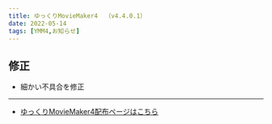 ```yaml
---
title: ゆっくりMovieMaker4  （v4.4.0.1）
date: 2022-05-14
tags: [YMM4,お知らせ]
---
```

## 修正
- 細かい不具合を修正

---

- [ゆっくりMovieMaker4配布ページはこちら](../index.md)